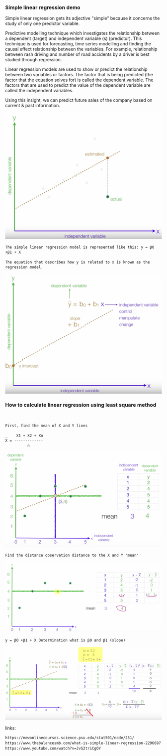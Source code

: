 ### Simple linear regression demo


Simple linear regression gets its adjective "simple" because it concerns the study of only one predictor variable.

Predictive modelling technique which investigates the relationship between a dependent (target) and independent variable (s) (predictor).
This technique is used for forecasting, time series modelling and finding the causal effect relationship between the variables.
For example, relationship between rash driving and number of road accidents by a driver is best studied through regression.

Linear regression models are used to show or predict the relationship between two variables or factors. 
The factor that is being predicted (the factor that the equation solves for) is called the dependent variable.
The factors that are used to predict the value of the dependent variable are called the independent variables.

Using this insight, we can predict future sales of the company based on current & past information.




![MinimizeErrors.jpg](./img/MinimizeErrors.jpg)


```text
The simple linear regression model is represented like this: y = β0 +β1 + X

The equation that describes how y is related to x is known as the regression model. 

``` 



![MainFormula.jpg](./img/Y=b0+b1X.jpg)



### How to calculate linear regression using least square method
```text


First, find the mean of X and Y lines
   
_    X1 + X2 + Xn
X = -------------
          n
```
![MainFormula.jpg](./img/Mean.jpg)



```text
Find the distance observation distance to the X and Y 'mean'
```
![MainFormula.jpg](./img/ObservationDistance.jpg)


```text
y = β0 +β1 + X Determination what is β0 and β1 (slope) 
```
![Slope.jpg](./img/Slope.jpg)



links:
```html
https://newonlinecourses.science.psu.edu/stat501/node/251/
https://www.thebalancesmb.com/what-is-simple-linear-regression-2296697
https://www.youtube.com/watch?v=JvS2triCgOY
```


